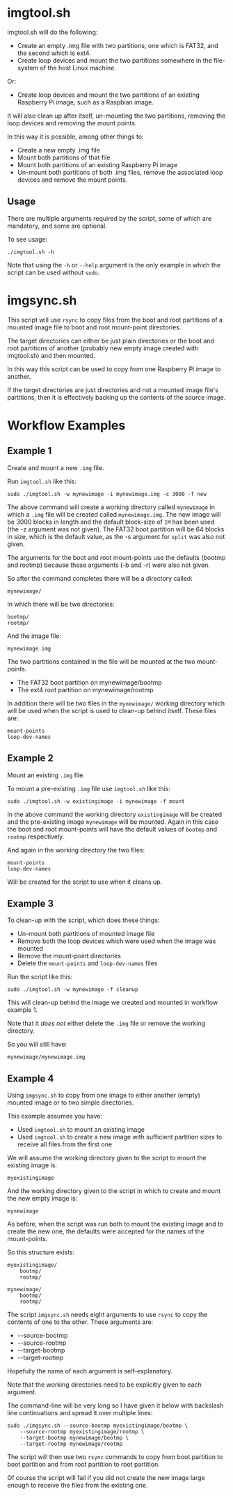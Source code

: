 
imgtool.sh
==========

imgtool.sh will do the following:

* Create an empty .img file with two partitions, one which is FAT32, and the second which is ext4.
* Create loop devices and mount the two partitions somewhere in the file-system of the host Linux 
machine.

Or:

* Create loop devices and mount the two partitions of an existing Raspberry Pi image, such as a 
Raspbian image.

It will also clean up after itself, un-mounting the two partitions, removing the loop devices and 
removing the mount points.

In this way it is possible, among other things to:

* Create a new empty .img file
* Mount both partitions of that file
* Mount both partitions of an existing Raspberry Pi image
* Un-mount both partitions of both .img files, remove the associated loop devices and remove the 
mount points.

Usage
-----

There are multiple arguments required by the script, some of which are mandatory, and some are 
optional.

To see usage:

	./imgtool.sh -h

Note that using the `-h` or `--help` argument is the only example in which the script can be used 
without `sudo`.

imgsync.sh
==========

This script will use `rsync` to copy files from the boot and root partitions of a mounted image file 
to boot and root mount-point directories.

The target directories can either be just plain directories or the boot and root partitions of 
another (probably new empty image created with imgtool.sh) and then mounted.

In this way this script can be used to copy from one Raspberry Pi image to another.

If the target directories are just directories and not a mounted image file's partitions, then it is 
effectively backing up the contents of the source image.

Workflow Examples
=================

Example 1
---------

Create and mount a new `.img` file.

Run `imgtool.sh` like this:

	sudo ./imgtool.sh -w mynewimage -i mynewimage.img -c 3000 -f new

The above command will create a working directory called `mynewimage` in which a `.img` file will be 
created called `mynewimage.img`. The new image will be 3000 blocks in length and the default 
block-size of `1M` has been used (the -z argument was not given). The FAT32 boot partition will be 
64 blocks in size, which is the default value, as the -s argument for `split` was also not given.

The arguments for the boot and root mount-points use the defaults (bootmp and rootmp) because these 
arguments (-b and -r) were also not given.

So after the command completes there will be a directory called:

	mynewimage/

In which there will be two directories:

	bootmp/
	rootmp/

And the image file:

	mynewimage.img

The two partitions contained in the file will be mounted at the two mount-points.

* The FAT32 boot partition on mynewimage/bootmp
* The ext4 root partition on mynewimage/rootmp

In addition there will be two files in the `mynewimage/` working directory which will be used when 
the script is used to clean-up behind itself. These files are:

	mount-points
	loop-dev-names

Example 2
---------

Mount an existing `.img` file.

To mount a pre-existing `.img` file use `imgtool.sh` like this:

	sudo ./imgtool.sh -w existingimage -i mynewimage -f mount

In the above command the working directory `existingimage` will be created and the pre-existing 
image `mynewimage` will be mounted. Again in this case the boot and root mount-points will have the 
default values of `bootmp` and `rootmp` respectively.

And again in the working directory the two files:

	mount-points
	loop-dev-names

Will be created for the script to use when it cleans up.

Example 3
---------

To clean-up with the script, which does these things:

* Un-mount both partitions of  mounted image file
* Remove both the loop devices which were used when the image was mounted
* Remove the mount-point directories
* Delete the `mount-points` and `loop-dev-names` files

Run the script like this:

	sudo ./imgtool.sh -w mynewimage -f cleanup

This will clean-up behind the image we created and mounted in workflow example 1.

Note that it *does not* either delete the `.img` file or remove the working directory.

So you will still have:

	mynewimage/mynewimage.img

Example 4
---------

Using `imgsync.sh` to copy from one image to either another (empty) mounted image or to two simple 
directories.

This example assumes you have:

* Used `imgtool.sh` to mount an existing image
* Used `imgtool.sh` to create a new image with sufficient partition sizes to receive all files from 
the first one

We will assume the working directory given to the script to mount the existing image is:

	myexistingimage

And the working directory given to the script in which to create and mount the new empty image is:

	mynewimage

As before, when the script was run both to mount the existing image and to create the new one, the 
defaults were accepted for the names of the mount-points.

So this structure exists:

	myexistingimage/
		bootmp/
		rootmp/

	mynewimage/
		bootmp/
		rootmp/

The script `imgsync.sh` needs eight arguments to use `rsync` to copy the contents of one to the 
other. These arguments are:

* --source-bootmp
* --source-rootmp
* --target-bootmp
* --target-rootmp

Hopefully the name of each argument is self-explanatory.

Note that the working directories need to be explicitly given to each argument.

The command-line will be very long so I have given it below with backslash line continuations and 
spread it over multiple lines:

	sudo ./imgsync.sh --source-bootmp myexistingimage/bootmp \
		--source-rootmp myexistingimage/rootmp \
		--target-bootmp mynewimage/bootmp \
		--target-rootmp mynewimage/rootmp

The script will then use two `rsync` commands to copy from boot partition to boot partition and from 
root partition to root partition.

Of course the script will fail if you did not create the new image large enough to receive the files 
from the existing one.





